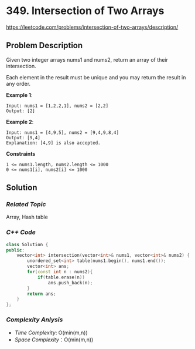 # 349. Intersection of Two Arrays
https://leetcode.com/problems/intersection-of-two-arrays/description/

## Problem Description

Given two integer arrays nums1 and nums2, return an array of their intersection.

Each element in the result must be unique and you may return the result in any order.

**Example 1**:
```
Input: nums1 = [1,2,2,1], nums2 = [2,2]
Output: [2]
```
**Example 2**:
```
Input: nums1 = [4,9,5], nums2 = [9,4,9,8,4]
Output: [9,4]
Explanation: [4,9] is also accepted.
```

**Constraints**
```
1 <= nums1.length, nums2.length <= 1000
0 <= nums1[i], nums2[i] <= 1000
```

## Solution

### _Related Topic_
   Array, Hash table

### _C++ Code_
```cpp
class Solution {
public:
    vector<int> intersection(vector<int>& nums1, vector<int>& nums2) {
        unordered_set<int> table(nums1.begin(), nums1.end());
        vector<int> ans;
        for(const int n : nums2){
            if(table.erase(n))
                ans.push_back(n);
        }
        return ans;
    }
};
```

### _Complexity Anlysis_
- _Time Complexity_: O(min(m,n))
- _Space Complexity_：O(min(m,n))
